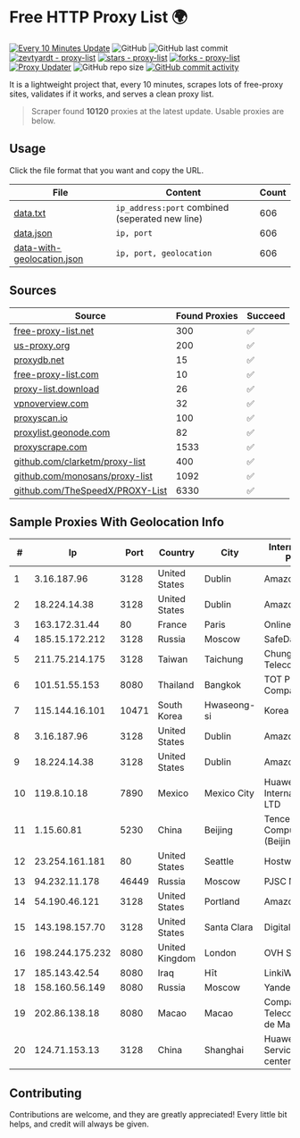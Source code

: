 
# Free HTTP Proxy List 🌍

[![Every 10 Minutes Update](https://github.com/mertguvencli/http-proxy-list/actions/workflows/main.yml/badge.svg?branch=main)](https://github.com/mertguvencli/http-proxy-list/actions/workflows/main.yml)
![GitHub](https://img.shields.io/github/license/mertguvencli/http-proxy-list)
![GitHub last commit](https://img.shields.io/github/last-commit/mertguvencli/http-proxy-list)
[![zevtyardt - proxy-list](https://img.shields.io/static/v1?label=zevtyardt&message=proxy-list&color=blue&logo=github)](https://github.com/zevtyardt/proxy-list "Go to GitHub repo")
[![stars - proxy-list](https://img.shields.io/github/stars/zevtyardt/proxy-list?style=social)](https://github.com/zevtyardt/proxy-list)
[![forks - proxy-list](https://img.shields.io/github/forks/zevtyardt/proxy-list?style=social)](https://github.com/zevtyardt/proxy-list)
[![Proxy Updater](https://github.com/zevtyardt/proxy-list/workflows/Proxy%20Updater/badge.svg)](https://github.com/zevtyardt/proxy-list/actions?query=workflow:"Proxy+Updater")
![GitHub repo size](https://img.shields.io/github/repo-size/zevtyardt/proxy-list)
[![GitHub commit activity](https://img.shields.io/github/commit-activity/m/zevtyardt/proxy-list?logo=commits)](https://github.com/zevtyardt/proxy-list/commits/main)

It is a lightweight project that, every 10 minutes, scrapes lots of free-proxy sites, validates if it works, and serves a clean proxy list.

> Scraper found **10120** proxies at the latest update. Usable proxies are below.

## Usage

Click the file format that you want and copy the URL.

|File|Content|Count|
|----|-------|-----|
|[data.txt](https://raw.githubusercontent.com/mertguvencli/http-proxy-list/main/proxy-list/data.txt)|`ip_address:port` combined (seperated new line)|606|
|[data.json](https://raw.githubusercontent.com/mertguvencli/http-proxy-list/main/proxy-list/data.json)|`ip, port`|606|
|[data-with-geolocation.json](https://raw.githubusercontent.com/mertguvencli/http-proxy-list/main/proxy-list/data-with-geolocation.json)|`ip, port, geolocation`|606|

## Sources

|Source|Found Proxies|Succeed|
|------|-------------|-------|
|[free-proxy-list.net](https://free-proxy-list.net)|300|✅|
|[us-proxy.org](https://www.us-proxy.org)|200|✅|
|[proxydb.net](http://proxydb.net)|15|✅|
|[free-proxy-list.com](https://free-proxy-list.com/?page=&port=&type%5B%5D=http&type%5B%5D=https&up_time=0&search=Search)|10|✅|
|[proxy-list.download](https://www.proxy-list.download/HTTP)|26|✅|
|[vpnoverview.com](https://vpnoverview.com/privacy/anonymous-browsing/free-proxy-servers)|32|✅|
|[proxyscan.io](https://www.proxyscan.io)|100|✅|
|[proxylist.geonode.com](https://proxylist.geonode.com/api/proxy-list?limit=300&page=1&sort_by=lastChecked&sort_type=desc&protocols=http,https)|82|✅|
|[proxyscrape.com](https://api.proxyscrape.com/v2/?request=displayproxies&protocol=http&timeout=10000&country=all&ssl=all&anonymity=all)|1533|✅|
|[github.com/clarketm/proxy-list](https://raw.githubusercontent.com/clarketm/proxy-list/master/proxy-list-raw.txt)|400|✅|
|[github.com/monosans/proxy-list](https://raw.githubusercontent.com/monosans/proxy-list/main/proxies/http.txt)|1092|✅|
|[github.com/TheSpeedX/PROXY-List](https://raw.githubusercontent.com/TheSpeedX/PROXY-List/master/http.txt)|6330|✅|


## Sample Proxies With Geolocation Info

|#|Ip|Port|Country|City|Internet Service Provider|
|-|--|----|-------|----|-------------------------|
|1|3.16.187.96|3128|United States|Dublin|Amazon.com, Inc.|
|2|18.224.14.38|3128|United States|Dublin|Amazon.com, Inc.|
|3|163.172.31.44|80|France|Paris|Online S.A.S.|
|4|185.15.172.212|3128|Russia|Moscow|SafeData LLC|
|5|211.75.214.175|3128|Taiwan|Taichung|Chunghwa Telecom Co., Ltd.|
|6|101.51.55.153|8080|Thailand|Bangkok|TOT Public Company Limited|
|7|115.144.16.101|10471|South Korea|Hwaseong-si|Korea Telecom|
|8|3.16.187.96|3128|United States|Dublin|Amazon.com, Inc.|
|9|18.224.14.38|3128|United States|Dublin|Amazon.com, Inc.|
|10|119.8.10.18|7890|Mexico|Mexico City|Huawei International Pte. LTD|
|11|1.15.60.81|5230|China|Beijing|Tencent Cloud Computing (Beijing) Co. Ltd.|
|12|23.254.161.181|80|United States|Seattle|Hostwinds LLC.|
|13|94.232.11.178|46449|Russia|Moscow|PJSC MegaFon|
|14|54.190.46.121|3128|United States|Portland|Amazon.com, Inc.|
|15|143.198.157.70|3128|United States|Santa Clara|DigitalOcean, LLC|
|16|198.244.175.232|8080|United Kingdom|London|OVH SAS|
|17|185.143.42.54|8080|Iraq|Hīt|LinkiWay DMCC|
|18|158.160.56.149|8080|Russia|Moscow|Yandex.Cloud LLC|
|19|202.86.138.18|8080|Macao|Macao|Companhia de Telecomunicacoes de Macau|
|20|124.71.153.13|3128|China|Shanghai|Huawei Cloud Service data center|



## Contributing

Contributions are welcome, and they are greatly appreciated! Every
little bit helps, and credit will always be given.

